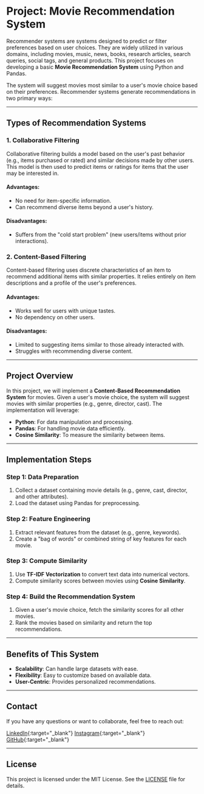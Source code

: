 # Project: Movie Recommendation System

Recommender systems are systems designed to predict or filter preferences based on user choices. They are widely utilized in various domains, including movies, music, news, books, research articles, search queries, social tags, and general products. This project focuses on developing a basic **Movie Recommendation System** using Python and Pandas. 

The system will suggest movies most similar to a user's movie choice based on their preferences. Recommender systems generate recommendations in two primary ways:

---

## Types of Recommendation Systems

### 1. Collaborative Filtering
Collaborative filtering builds a model based on the user's past behavior (e.g., items purchased or rated) and similar decisions made by other users. This model is then used to predict items or ratings for items that the user may be interested in. 

#### Advantages:
- No need for item-specific information.
- Can recommend diverse items beyond a user's history.

#### Disadvantages:
- Suffers from the "cold start problem" (new users/items without prior interactions).

### 2. Content-Based Filtering
Content-based filtering uses discrete characteristics of an item to recommend additional items with similar properties. It relies entirely on item descriptions and a profile of the user's preferences.

#### Advantages:
- Works well for users with unique tastes.
- No dependency on other users.

#### Disadvantages:
- Limited to suggesting items similar to those already interacted with.
- Struggles with recommending diverse content.

---

## Project Overview
In this project, we will implement a **Content-Based Recommendation System** for movies. Given a user's movie choice, the system will suggest movies with similar properties (e.g., genre, director, cast). The implementation will leverage:
- **Python**: For data manipulation and processing.
- **Pandas**: For handling movie data efficiently.
- **Cosine Similarity**: To measure the similarity between items.

---

## Implementation Steps

### Step 1: Data Preparation
1. Collect a dataset containing movie details (e.g., genre, cast, director, and other attributes).
2. Load the dataset using Pandas for preprocessing.

### Step 2: Feature Engineering
1. Extract relevant features from the dataset (e.g., genre, keywords).
2. Create a "bag of words" or combined string of key features for each movie.

### Step 3: Compute Similarity
1. Use **TF-IDF Vectorization** to convert text data into numerical vectors.
2. Compute similarity scores between movies using **Cosine Similarity**.

### Step 4: Build the Recommendation System
1. Given a user's movie choice, fetch the similarity scores for all other movies.
2. Rank the movies based on similarity and return the top recommendations.

---

## Benefits of This System
- **Scalability**: Can handle large datasets with ease.
- **Flexibility**: Easy to customize based on available data.
- **User-Centric**: Provides personalized recommendations.

---

## Contact
If you have any questions or want to collaborate, feel free to reach out:

[LinkedIn](https://www.linkedin.com/in/ashhdubey/){:target="_blank"}
[Instagram](https://www.instagram.com/ashhdubey/){:target="_blank"}
[GitHub](https://github.com/ashhdubey){:target="_blank"}



---

## License
This project is licensed under the MIT License. See the [LICENSE](LICENSE) file for details.
